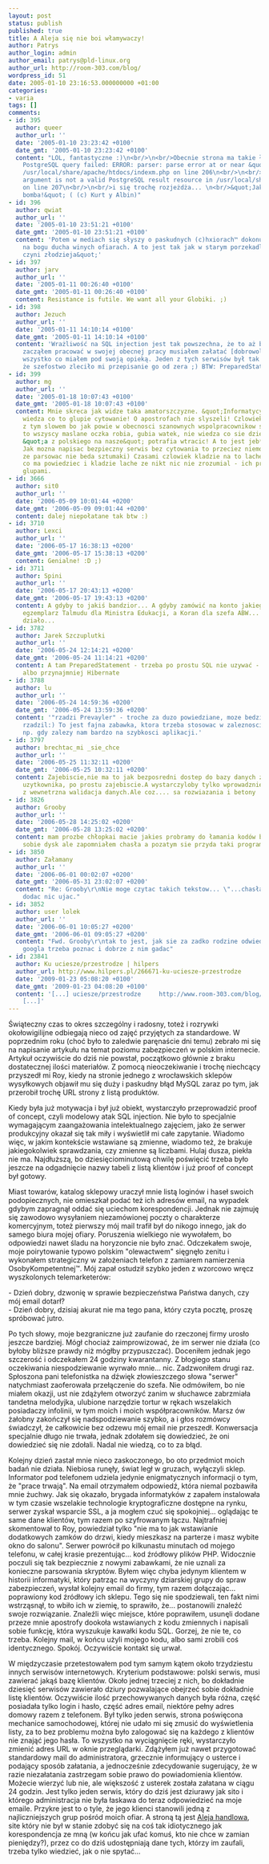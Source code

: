 ```yaml
---
layout: post
status: publish
published: true
title: A Aleja się nie boi włamywaczy!
author: Patrys
author_login: admin
author_email: patrys@pld-linux.org
author_url: http://room-303.com/blog/
wordpress_id: 51
date: 2005-01-10 23:16:53.000000000 +01:00
categories:
- varia
tags: []
comments:
- id: 395
  author: queer
  author_url: ''
  date: '2005-01-10 23:23:42 +0100'
  date_gmt: '2005-01-10 23:23:42 +0100'
  content: "LOL, fantastyczne :)\n<br/>\n<br/>Obecnie strona ma takie ładne wstawki:\n<br/>\n<br/>Warning:
    PostgreSQL query failed: ERROR: parser: parse error at or near &quot;&quot; in
    /usr/local/share/apache/htdocs/indexm.php on line 206\n<br/>\n<br/>Warning: Supplied
    argument is not a valid PostgreSQL result resource in /usr/local/share/apache/htdocs/indexm.php
    on line 207\n<br/>\n<br/>i się trochę rozjeżdża... \n<br/>&quot;Jak dla mnie..
    bomba!&quot; ( (c) Kurt y Albin)"
- id: 396
  author: qwiat
  author_url: ''
  date: '2005-01-10 23:51:21 +0100'
  date_gmt: '2005-01-10 23:51:21 +0100'
  content: 'Potem w mediach się słyszy o paskudnych (c)hxiorach™ dokonujących włamów
    na bogu ducha winych ofiarach. A to jest tak jak w starym porzekadle: &quot;okazja
    czyni złodzieja&quot;'
- id: 397
  author: jarv
  author_url: ''
  date: '2005-01-11 00:26:40 +0100'
  date_gmt: '2005-01-11 00:26:40 +0100'
  content: Resistance is futile. We want all your Globiki. ;)
- id: 398
  author: Jezuch
  author_url: ''
  date: '2005-01-11 14:10:14 +0100'
  date_gmt: '2005-01-11 14:10:14 +0100'
  content: 'Wrażliwość na SQL injection jest tak powszechna, że to aż bolesne. Kiedy
    zacząłem pracować w swojej obecnej pracy musiałem załatać [dobrowolnie] właściwie
    wszystko co miałem pod swoją opieką. Jeden z tych serwisów był tak popieprzony,
    że szefostwo zleciło mi przepisanie go od zera ;) BTW: PreparedStatement rządzi.'
- id: 399
  author: mg
  author_url: ''
  date: '2005-01-18 10:07:43 +0100'
  date_gmt: '2005-01-18 10:07:43 +0100'
  content: Mnie skreca jak widze taka amatorszczyzne. &quot;Informatycy&quot; nie
    wiedza co to glupie cytowanie! O apostrofach nie slyszeli! Czlowiek musi sie kryc
    z tym slowem bo jak powie w obecnosci szanownych wspolpracownikow slowo &quot;cytowanie&quot;
    to wszyscy maslane oczka robia, gubia watek, nie wiedza co sie dzieje, bezczelne
    &quot;a z polskiego na nasze&quot; potrafia wtracic! A to jest jeb* podstawa!
    Jak mozna napisac bezpieczny serwis bez cytowania to przeciez niemozliwe! (wiadomo
    ze parsowac nie beda sztumaki) Czasami czlowiek kladzie na to lache mowi nerwowo
    co ma powiedziec i kladzie lache ze nikt nic nie zrozumial - ich problem, ze sa
    glupami.
- id: 3666
  author: sit0
  author_url: ''
  date: '2006-05-09 10:01:44 +0200'
  date_gmt: '2006-05-09 09:01:44 +0200'
  content: dalej niepołatane tak btw :)
- id: 3710
  author: Lexci
  author_url: ''
  date: '2006-05-17 16:38:13 +0200'
  date_gmt: '2006-05-17 15:38:13 +0200'
  content: Genialne! :D ;)
- id: 3711
  author: Spini
  author_url: ''
  date: '2006-05-17 20:43:13 +0200'
  date_gmt: '2006-05-17 19:43:13 +0200'
  content: A gdyby to jakiś bandzior... A gdyby zamówić na konto jakiegoś klienta
    egzemplarz Talmudu dla Ministra Edukacji, a Koran dla szefa ABW... :) Oj by się
    działo...
- id: 3782
  author: Jarek Szczuplutki
  author_url: ''
  date: '2006-05-24 12:14:21 +0200'
  date_gmt: '2006-05-24 11:14:21 +0200'
  content: A tam PreparedStatement - trzeba po prostu SQL nie uzywać - rządzi to Prevayler
    albo przynajmniej Hibernate
- id: 3788
  author: lu
  author_url: ''
  date: '2006-05-24 14:59:36 +0200'
  date_gmt: '2006-05-24 13:59:36 +0200'
  content: '"rzadzi Prevayler" - troche za duzo powiedziane, moze bedzie w przyszlosci
    rzadzil:) To jest fajna zabawka, ktora trzeba stosowac w zaleznosci od potrzeb
    np. gdy zalezy nam bardzo na szybkosci aplikacji.'
- id: 3797
  author: brechtac_mi _sie_chce
  author_url: ''
  date: '2006-05-25 11:32:11 +0200'
  date_gmt: '2006-05-25 10:32:11 +0200'
  content: Zajebiscie,nie ma to jak bezposredni dostep do bazy danych z poziomu interfejsu
    uzytkownika, po prostu zajebiscie.A wystarczyloby tylko wprowadznie wielowarstowowosci
    z wewnetrzna walidacja danych.Ale coz.... sa rozwiazania i betony
- id: 3826
  author: Grooby
  author_url: ''
  date: '2006-05-28 14:25:02 +0200'
  date_gmt: '2006-05-28 13:25:02 +0200'
  content: mam prozbe chłopkai macie jakies probramy do łamania kodów bo musze zdefragmentowac
    sobie dysk ale zapomniałem chasła a pozatym sie przyda taki program
- id: 3850
  author: Załamany
  author_url: ''
  date: '2006-06-01 00:02:07 +0200'
  date_gmt: '2006-05-31 23:02:07 +0200'
  content: "Re: Grooby\r\nNie moge czytac takich tekstow... \"...chasła...\" \r\nNic
    dodac nic ujac."
- id: 3852
  author: user lolek
  author_url: ''
  date: '2006-06-01 10:05:27 +0200'
  date_gmt: '2006-06-01 09:05:27 +0200'
  content: "Fwd. Grooby\r\ntak to jest, jak sie za zadko rodzine odwiedza - wójka
    googla trzeba poznac i dobrze z nim gadac"
- id: 23841
  author: Ku uciesze/przestrodze | hilpers
  author_url: http://www.hilpers.pl/266671-ku-uciesze-przestrodze
  date: '2009-01-23 05:08:20 +0100'
  date_gmt: '2009-01-23 04:08:20 +0100'
  content: '[...] uciesze/przestrodze     http://www.room-303.com/blog/2005/01...b5f023db34127/  Pozdrawiam,
    [...]'
---
```

<p>Świąteczny czas to okres szczególny i radosny, toteż i rozrywki okołowigilijne odbiegają nieco od zajęć przyjętych za standardowe. W poprzednim roku (choć było to zaledwie paręnaście dni temu) zebrało mi się na napisanie artykułu na temat poziomu zabezpieczeń w polskim internecie. Artykuł oczywiście do dziś nie powstał, początkowo głównie z braku dostatecznej ilości materiałów. Z pomocą nieoczekiwanie i trochę niechcący przyszedł mi Roy, kiedy na stronie jednego z wrocławskich sklepów wysyłkowych objawił mu się duży i paskudny błąd MySQL zaraz po tym, jak przerobił trochę URL strony z listą produktów.</p>

<p>Kiedy była już motywacja i był już obiekt, wystarczyło przeprowadzić proof of concept, czyli modelowy atak SQL injection. Nie było to specjalnie wymagającym zaangażowania intelektualnego zajęciem, jako że serwer produkcyjny okazał się tak miły i wyświetlił mi całe zapytanie. Wiadomo więc, w jakim kontekście wstawiane są zmienne, wiadomo też, że brakuje jakiegokolwiek sprawdzania, czy zmienne są liczbami. Hulaj dusza, piekła nie ma. Najdłuższą, bo dziesięciominutową chwilę poświęcić trzeba było jeszcze na odgadnięcie nazwy tabeli z listą klientów i już proof of concept był gotowy.</p>

<p>Miast towarów, katalog sklepowy uraczył mnie listą loginów i haseł swoich podopiecznych, nie omieszkał podać też ich adresów email, na wypadek gdybym zapragnął oddać się uciechom korespondencji. Jednak nie zajmuję się zawodowo wysyłaniem niezamówionej poczty o charakterze komercyjnym, toteż pierwszy mój mail trafił był do nikogo innego, jak do samego biura mojej ofiary. Poruszenia wielkiego nie wywołałem, bo odpowiedzi nawet śladu na horyzoncie nie było znać. Odczekałem swoje, moje poirytowanie typowo polskim "olewactwem" sięgnęło zenitu i wykonałem strategiczny w założeniach telefon z zamiarem namierzenia OsobyKompetentnej&trade;. Mój zapał ostudził szybko jeden z wzorcowo wręcz wyszkolonych telemarketerów:</p>

<p>- Dzień dobry, dzwonię w sprawie bezpieczeństwa Państwa danych, czy mój email dotarł?<br />
- Dzień dobry, dzisiaj akurat nie ma tego pana, który czyta pocztę, proszę spróbować jutro.</p>

<p>Po tych słowy, moje bezgraniczne już zaufanie do rzeczonej firmy urosło jeszcze bardziej. Mógł chociaż zaimprowizować, że im serwer nie działa (co byłoby bliższe prawdy niż mógłby przypuszczać). Doceniłem jednak jego szczerość i odczekałem 24 godziny kwarantanny. Z błogiego stanu oczekiwania niespodziewanie wyrwało mnie... nic. Zadzwoniłem drugi raz. Spłoszona pani telefonistka na dźwięk złowieszczego słowa "serwer" natychmiast zaoferowała przełączenie do szefa. Nie odmówiłem, bo nie miałem okazji, ust nie zdążyłem otworzyć zanim w słuchawce zabrzmiała tandetna melodyjka, ulubione narzędzie tortur w rękach wszelakich posiadaczy infolinii, w tym moich i moich współpracowników. Marsz ów żałobny zakończył się nadspodziewanie szybko, a i głos rozmówcy świadczył, że całkowicie bez odzewu mój email nie przeszedł. Konwersacja specjalnie długo nie trwała, jednak zdołałem się dowiedzieć, że oni dowiedzieć się nie zdołali. Nadal nie wiedzą, co to za błąd.</p>

<p>Kolejny dzień zastał mnie nieco zaskoczonego, bo oto przedmiot moich badań nie działa. Niebiosa runęły, świat legł w gruzach, wyłączyli sklep. Informator pod telefonem udziela jedynie enigmatycznych informacji o tym, że "prace trwają". Na email otrzymałem odpowiedź, która niemal pozbawiła mnie żuchwy. Jak się okazało, brygada informatyków z zapałem instalowała w tym czasie wszelakie technologie kryptograficzne dostępne na rynku, serwer zyskał wsparcie SSL, a ja mogłem czuć się spokojniej... oglądając te same dane klientów, tym razem po szyfrowanym łączu. Najtrafniej skomentował to Roy, powiedział tylko "nie ma to jak wstawianie dodatkowych zamków do drzwi, kiedy mieszkasz na parterze i masz wybite okno do salonu". Serwer powrócił po kilkunastu minutach od mojego telefonu, w całej krasie prezentując... kod źródłowy plików PHP. Widocznie poczuli się tak bezpiecznie z nowymi zabawkami, że nie uznali za konieczne parsowania skryptów. Byłem więc chyba jedynym klientem w historii informatyki, który patrząc na wyczyny dziarskiej grupy do spraw zabezpieczeń, wysłał kolejny email do firmy, tym razem dołączając... poprawiony kod źródłowy ich sklepu. Tego się nie spodziewali, ten fakt nimi wstrząsnął, to wbiło ich w ziemię, to sprawiło, że... postanowili znaleźć swoje rozwiązanie. Znaleźli więc miejsce, które poprawiłem, usunęli dodane przeze mnie apostrofy dookoła wstawianych z kodu zmiennych i napisali sobie funkcję, która wyszukuje kawałki kodu SQL. Gorzej, że nie te, co trzeba. Kolejny mail, w końcu użyli mojego kodu, albo sami zrobili coś identycznego. Spokój. Oczywiście kontakt się urwał.</p>

<p>W międzyczasie przetestowałem pod tym samym kątem około trzydziestu innych serwisów internetowych. Kryterium podstawowe: polski serwis, musi zawierać jakąś bazę klientów. Około jednej trzeciej z nich, bo dokładnie dziesięć serwisów zawierało dziury pozwalające obejrzeć sobie dokładnie listę klientów. Oczywiście ilość przechowywanych danych była różna, część posiadała tylko login i hasło, część adres email, niektóre pełny adres domowy razem z telefonem. Był tylko jeden serwis, strona poświęcona mechanice samochodowej, której nie udało mi się zmusić do wyświetlenia listy, za to bez problemu można było zalogować się na każdego z klientów nie znająć jego hasła. To wszystko na wyciągnięcie ręki, wystarczyło zmienić adres URL w oknie przeglądarki. Zdążyłem już nawet przygotować standardowy mail do administratora, grzecznie informujący o usterce i podający sposób załatania, a jednocześnie zdecydowanie sugerujący, że w razie niezałatania zastrzegam sobie prawo do powiadomienia klientów. Możecie wierzyć lub nie, ale większość z usterek została załatana w ciągu 24 godzin. Jest tylko jeden serwis, który do dziś jest dziurawy jak sito i którego administracja nie była łaskawa do teraz odpowiedzieć na moje emaile. Przykre jest to o tyle, że jego klienci stanowili jedną z najliczniejszych grup pośród moich ofiar. A stroną tą jest <a href="http://alejahandlowa.pl/indexm.php?kup_id=2221569&amp;kid=11500%20or%20--&amp;kd=7B5E8983F7EDED6FD910CDCD89DB499C">Aleja handlowa</a>, site który nie był w stanie zdobyć się na coś tak idiotycznego jak korespondencja ze mną (w końcu jak ufać komuś, kto nie chce w zamian pieniędzy?), przez co do dziś udostępniają dane tych, którzy im zaufali, trzeba tylko wiedzieć, jak o nie spytać...</p>
